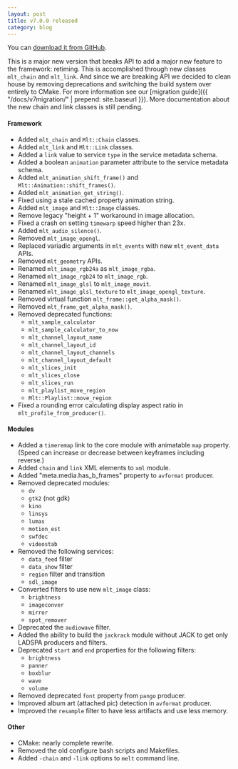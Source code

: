 ```yaml
---
layout: post
title: v7.0.0 released
category: blog
---
```

You can [download it from GitHub](https://github.com/mltframework/mlt/releases/tag/v7.0.0).


This is a major new version that breaks API to add a major new feature to the
framework: retiming. This is accomplished through new classes `mlt_chain` and
`mlt_link`. And since we are breaking API we decided to clean house by
removing deprecations and switching the build system over entirely to CMake.
For more information see our
[migration guide]({{ "/docs/v7migration/" | prepend: site.baseurl }}).
More documentation about the new chain and link classes is still pending.

#### Framework

  * Added `mlt_chain` and `Mlt::Chain` classes.
  * Added `mlt_link` and `Mlt::Link` classes.
  * Added a `link` value to service `type` in the service metadata schema.
  * Added a boolean `animation` parameter attribute to the service metadata schema.
  * Added `mlt_animation_shift_frame()` and `Mlt::Animation::shift_frames()`.
  * Added `mlt_animation_get_string()`.
  * Fixed using a stale cached property animation string.
  * Added `mlt_image` and `Mlt::Image` classes.
  * Remove legacy "height + 1" workaround in image allocation.
  * Fixed a crash on setting `timewarp` speed higher than 23x.
  * Added `mlt_audio_silence()`.
  * Removed `mlt_image_opengl`.
  * Replaced variadic arguments in `mlt_events` with new `mlt_event_data` APIs.
  * Removed `mlt_geometry` APIs.
  * Renamed `mlt_image_rgb24a` as `mlt_image_rgba`.
  * Renamed `mlt_image_rgb24` to `mlt_image_rgb`.
  * Renamed `mlt_image_glsl` to `mlt_image_movit`.
  * Renamed `mlt_image_glsl_texture` to `mlt_image_opengl_texture`.
  * Removed virtual function `mlt_frame::get_alpha_mask()`.
  * Removed `mlt_frame_get_alpha_mask()`.
  * Removed deprecated functions:
    - `mlt_sample_calculator`
    - `mlt_sample_calculator_to_now`
    - `mlt_channel_layout_name`
    - `mlt_channel_layout_id`
    - `mlt_channel_layout_channels`
    - `mlt_channel_layout_default`
    - `mlt_slices_init`
    - `mlt_slices_close`
    - `mlt_slices_run`
    - `mlt_playlist_move_region`
    - `Mlt::Playlist::move_region`
  * Fixed a rounding error calculating display aspect ratio in `mlt_profile_from_producer()`.

#### Modules

  * Added a `timeremap` link to the core module with animatable `map` property.
    (Speed can increase or decrease between keyframes including reverse.)
  * Added `chain` and `link` XML elements to `xml` module.
  * Added "meta.media.has_b_frames" property to `avformat` producer.
  * Removed deprecated modules:
    - `dv`
    - `gtk2` (not gdk)
    - `kino`
    - `linsys`
    - `lumas`
    - `motion_est`
    - `swfdec`
    - `videostab`
  * Removed the following services:
    - `data_feed` filter
    - `data_show` filter
    - `region` filter and transition
    - `sdl_image`
  * Converted filters to use new `mlt_image` class:
    - `brightness`
    - `imageconver`
    - `mirror`
    - `spot_remover`
  * Deprecated the `audiowave` filter.
  * Added the ability to build the `jackrack` module without JACK to get only
    LADSPA producers and filters.
  * Deprecated `start` and `end` properties for the following filters:
    - `brightness`
    - `panner`
    - `boxblur`
    - `wave`
    - `volume`
  * Removed deprecated `font` property from `pango` producer.
  * Improved album art (attached pic) detection in `avformat` producer.
  * Improved the `resample` filter to have less artifacts and use less memory.

#### Other

  * CMake: nearly complete rewrite.
  * Removed the old configure bash scripts and Makefiles.
  * Added `-chain` and `-link` options to `melt` command line.

